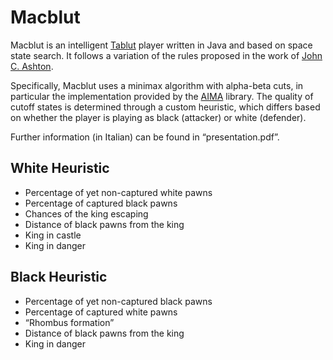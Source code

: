 # Macblut

Macblut is an intelligent
[Tablut](https://en.wikipedia.org/wiki/Tafl_games#Tablut) player written in Java
and based on space state search. It follows a variation of the rules proposed in
the work of [John C. Ashton](https://www.heroicage.org/issues/13/ashton.php).

Specifically, Macblut uses a minimax algorithm with alpha-beta cuts, in
particular the implementation provided by the
[AIMA](https://github.com/aimacode/aima-java) library. The quality of cutoff
states is determined through a custom heuristic, which differs based on whether
the player is playing as black (attacker) or white (defender).

Further information (in Italian) can be found in “presentation.pdf”.

## White Heuristic

* Percentage of yet non-captured white pawns
* Percentage of captured black pawns
* Chances of the king escaping
* Distance of black pawns from the king
* King in castle
* King in danger

## Black Heuristic

* Percentage of yet non-captured black pawns
* Percentage of captured white pawns
* “Rhombus formation”
* Distance of black pawns from the king
* King in danger

